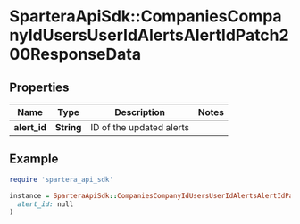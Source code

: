 # SparteraApiSdk::CompaniesCompanyIdUsersUserIdAlertsAlertIdPatch200ResponseData

## Properties

| Name | Type | Description | Notes |
| ---- | ---- | ----------- | ----- |
| **alert_id** | **String** | ID of the updated alerts |  |

## Example

```ruby
require 'spartera_api_sdk'

instance = SparteraApiSdk::CompaniesCompanyIdUsersUserIdAlertsAlertIdPatch200ResponseData.new(
  alert_id: null
)
```

